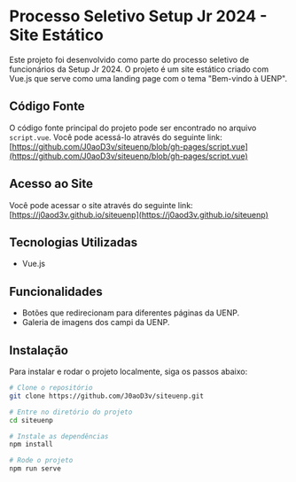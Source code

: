# Processo Seletivo Setup Jr 2024 - Site Estático

Este projeto foi desenvolvido como parte do processo seletivo de funcionários da Setup Jr 2024. O projeto é um site estático criado com Vue.js que serve como uma landing page com o tema "Bem-vindo à UENP".

## Código Fonte

O código fonte principal do projeto pode ser encontrado no arquivo `script.vue`. Você pode acessá-lo através do seguinte link: [https://github.com/J0aoD3v/siteuenp/blob/gh-pages/script.vue](https://github.com/J0aoD3v/siteuenp/blob/gh-pages/script.vue)

## Acesso ao Site

Você pode acessar o site através do seguinte link: [https://j0aod3v.github.io/siteuenp](https://j0aod3v.github.io/siteuenp)

## Tecnologias Utilizadas

- Vue.js

## Funcionalidades

- Botões que redirecionam para diferentes páginas da UENP.
- Galeria de imagens dos campi da UENP.

## Instalação

Para instalar e rodar o projeto localmente, siga os passos abaixo:

```bash
# Clone o repositório
git clone https://github.com/J0aoD3v/siteuenp.git

# Entre no diretório do projeto
cd siteuenp

# Instale as dependências
npm install

# Rode o projeto
npm run serve
